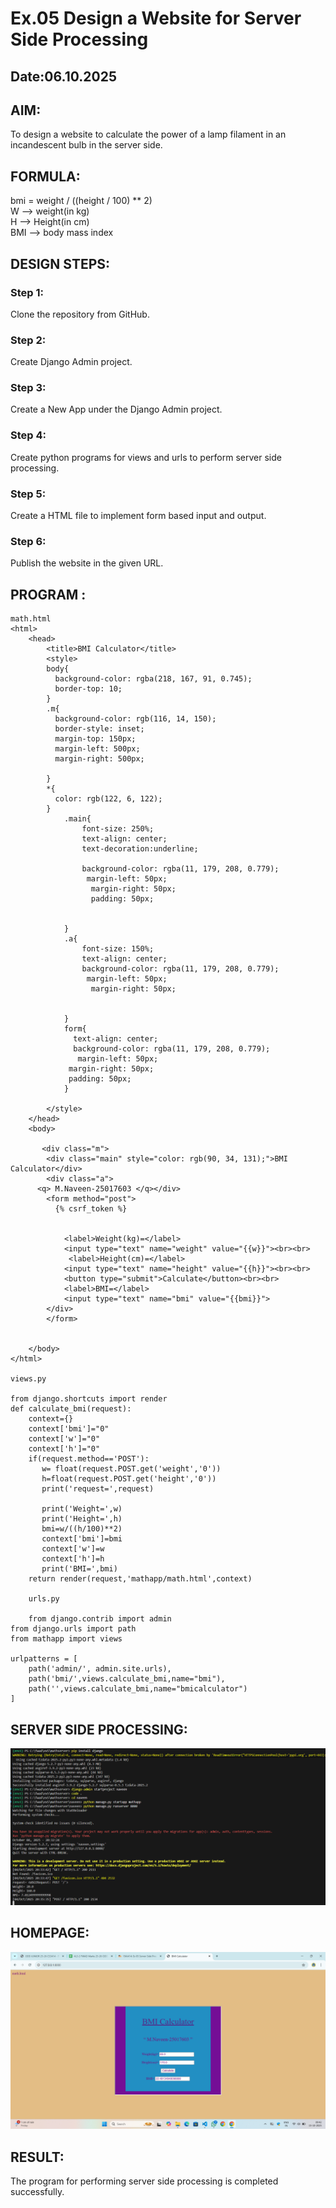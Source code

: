 # Ex.05 Design a Website for Server Side Processing
## Date:06.10.2025

## AIM:
 To design a website to calculate the power of a lamp filament in an incandescent bulb in the server side. 


## FORMULA:
bmi = weight / ((height / 100) ** 2) 
<br> W --> weight(in kg)
<br> H --> Height(in cm)
<br> BMI --> body mass index

## DESIGN STEPS:

### Step 1:
Clone the repository from GitHub.

### Step 2:
Create Django Admin project.

### Step 3:
Create a New App under the Django Admin project.

### Step 4:
Create python programs for views and urls to perform server side processing.

### Step 5:
Create a HTML file to implement form based input and output.

### Step 6:
Publish the website in the given URL.

## PROGRAM :
```
math.html
<html>
    <head>
        <title>BMI Calculator</title>
        <style>
        body{
          background-color: rgba(218, 167, 91, 0.745);
          border-top: 10;
        }
        .m{
          background-color: rgb(116, 14, 150);
          border-style: inset;
          margin-top: 150px;
          margin-left: 500px;
          margin-right: 500px;
          
        }
        *{
          color: rgb(122, 6, 122);
        }
            .main{
                font-size: 250%;
                text-align: center;
                text-decoration:underline;

                background-color: rgba(11, 179, 208, 0.779);
                 margin-left: 50px;
                  margin-right: 50px;
                  padding: 50px;
                  
                  
            }
            .a{
                font-size: 150%;
                text-align: center;
                background-color: rgba(11, 179, 208, 0.779);
                 margin-left: 50px;
                  margin-right: 50px;
                
                 
            }
            form{
              text-align: center;
              background-color: rgba(11, 179, 208, 0.779);
               margin-left: 50px;
             margin-right: 50px;
             padding: 50px;
            }
           
        </style>
    </head>
    <body>

       <div class="m">
        <div class="main" style="color: rgb(90, 34, 131);">BMI Calculator</div>
        <div class="a">
      <q> M.Naveen-25017603 </q></div>
        <form method="post">
          {% csrf_token %}
           
           
            <label>Weight(kg)=</label>
            <input type="text" name="weight" value="{{w}}"><br><br>
             <label>Height(cm)=</label>
            <input type="text" name="height" value="{{h}}"><br><br>
            <button type="submit">Calculate</button><br><br>
            <label>BMI=</label>
            <input type="text" name="bmi" value="{{bmi}}">
        </div>
        </form>
        
        
    </body>
</html>

views.py

from django.shortcuts import render
def calculate_bmi(request):
    context={}
    context['bmi']="0"
    context['w']="0"
    context['h']="0"
    if(request.method=='POST'):
       w= float(request.POST.get('weight','0'))
       h=float(request.POST.get('height','0'))
       print('request=',request)
       
       print('Weight=',w)
       print('Height=',h)
       bmi=w/((h/100)**2)
       context['bmi']=bmi
       context['w']=w
       context['h']=h
       print('BMI=',bmi)
    return render(request,'mathapp/math.html',context)

    urls.py

    from django.contrib import admin
from django.urls import path
from mathapp import views

urlpatterns = [
    path('admin/', admin.site.urls),
    path('bmi/',views.calculate_bmi,name="bmi"),
    path('',views.calculate_bmi,name="bmicalculator")
]

```


## SERVER SIDE PROCESSING:
![alt text](<Screenshot 2025-10-04 203912.png>)

## HOMEPAGE:
 ![alt text](<Screenshot (38).png>)
## RESULT:
The program for performing server side processing is completed successfully.
